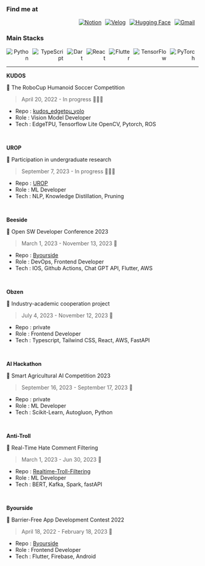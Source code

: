 
  
### Find me at 
<div style="text-align: right; display: flex; justify-content: flex-end;">
    <a href="https://puddle-addition-e07.notion.site/HaEun-Yun-2b5fd9ed97a04165b28bbb056507b7e4" style="margin-right: 10px;">
        <img src="https://img.shields.io/badge/Notion-5A88C2?style=flat-square&logo=Notion&logoColor=FFFFFF" alt="Notion">
    </a>
    <a href="https://velog.io/@yun_haaaa" style="margin-right: 10px;">
        <img src="https://img.shields.io/badge/Velog-6E7C99?style=flat-square&logo=velog&logoColor=white" alt="Velog">
    </a>
    <a href="https://huggingface.co/Haaaaeun" style="margin-right: 10px;">
        <img src="https://img.shields.io/badge/Hugging%20Face-8899BD?style=flat-square&logo=hugging%20face&logoColor=white" alt="Hugging Face">
    </a>
    <a href="mailto:qlxqlrt2012@gmail.com" style="margin-right: 10px;">
        <img src="https://img.shields.io/badge/Gmail-616E87?style=flat-square&logo=Gmail&logoColor=white" alt="Gmail">
    </a>
</div>

### Main Stacks
<div style="text-align: right; display: flex; justify-content: flex-end;">
    <img src="https://img.shields.io/badge/Python-228AD1?style=flat-square&logo=python&logoColor=white" alt="Python" style="margin-right: 10px;">
    <img src="https://img.shields.io/badge/TypeScript-2C84DB?style=flat-square&logo=typescript&logoColor=white" alt="TypeScript" style="margin-right: 10px;">
    <img src="https://img.shields.io/badge/Dart-0175C2?style=flat-square&logo=dart&logoColor=white" alt="Dart" style="margin-right: 10px;">
    <img src="https://img.shields.io/badge/React-6FAAD7?style=flat-square&logo=react&logoColor=white" alt="React" style="margin-right: 10px;">
    <img src="https://img.shields.io/badge/Flutter-2C84DB?style=flat-square&logo=flutter&logoColor=white" alt="Flutter" style="margin-right: 10px;">
    <img src="https://img.shields.io/badge/TensorFlow-828BC2?style=flat-square&logo=tensorflow&logoColor=white" alt="TensorFlow" style="margin-right: 10px;">
    <img src="https://img.shields.io/badge/PyTorch-6F8AD7?style=flat-square&logo=pytorch&logoColor=white" alt="PyTorch" style="margin-right: 10px;">
</div>


---

**KUDOS**

💬 The RoboCup Humanoid Soccer Competition

> April 20, 2022 - In progress 🏃🏻‍♀️

- Repo : [kudos_edgetpu_yolo](https://github.com/Kudos12th/kudos_edgetpu_yolo)
- Role : Vision Model Developer
- Tech : EdgeTPU, Tensorflow Lite OpenCV, Pytorch, ROS


<br>

**UROP**

💬 Participation in undergraduate research

> September 7, 2023 - In progress 🏃🏻‍♀️

- Repo : [UROP](https://github.com/YunHaaaa/UROP)
- Role : ML Developer
- Tech : NLP, Knowledge Distillation, Pruning

<br>


**Beeside**

💬 Open SW Developer Conference 2023

> March 1, 2023 - November 13, 2023 👣

- Repo : [Byourside](https://github.com/GYEOTEURO/Byourside)
- Role : DevOps, Frontend Developer
- Tech : IOS, Github Actions, Chat GPT API, Flutter, AWS

<br>


**Obzen**

💬 Industry-academic cooperation project

> July 4, 2023  - November 12, 2023 👣

- Repo : private
- Role : Frontend Developer
- Tech : Typescript, Tailwind CSS, React, AWS, FastAPI

<br>


**AI Hackathon**

💬 Smart Agricultural AI Competition 2023

> September 16, 2023 - September 17, 2023 👣

- Repo : private
- Role : ML Developer
- Tech : Scikit-Learn, Autogluon, Python

<br>


**Anti-Troll**

💬 Real-Time Hate Comment Filtering

> March 1, 2023 - Jun 30, 2023 👣

- Repo : [Realtime-Troll-Filtering](https://github.com/noooey/Realtime-Troll-Filtering)
- Role : ML Developer
- Tech : BERT, Kafka, Spark, fastAPI

<br>


**Byourside**

💬 Barrier-Free App Development Contest 2022

> April 18, 2022 - February 18, 2023 👣

- Repo : [Byourside](https://github.com/GYEOTEURO/Byourside)
- Role : Frontend Developer
- Tech : Flutter, Firebase, Android

</p>
